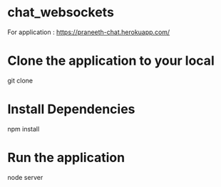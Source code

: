 # chat_websockets

For application : https://praneeth-chat.herokuapp.com/ 

# Clone the application to your local

git clone 

# Install Dependencies

npm install

# Run the application

node server
 

